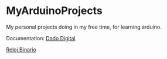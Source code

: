 # MyArduinoProjects
My personal projects doing in my free time, for learning arduino.

Documentation:
[Dado Digital](https://github.com/Elenadr/MyArduinoProjects/wiki/Dado-Digital)

[Reloj Binario](https://github.com/Elenadr/MyArduinoProjects/wiki/Reloj-binario)
